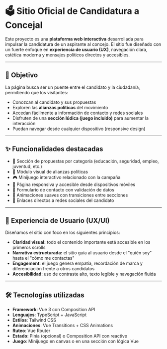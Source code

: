 # 🗳️ Sitio Oficial de Candidatura a Concejal

Este proyecto es una **plataforma web interactiva** desarrollada para impulsar la candidatura de un aspirante al concejo. El sitio fue diseñado con un fuerte enfoque en **experiencia de usuario (UX)**, navegación clara, estética moderna y mensajes políticos directos y accesibles.

---

## 🧠 Objetivo

La página busca ser un puente entre el candidato y la ciudadanía, permitiendo que los visitantes:

- Conozcan al candidato y sus propuestas
- Exploren las **alianzas políticas** del movimiento
- Accedan fácilmente a información de contacto y redes sociales
- Disfruten de una **sección lúdica (juego incluido)** para aumentar la interacción
- Puedan navegar desde cualquier dispositivo (responsive design)

---

## ✨ Funcionalidades destacadas

- 🎯 Sección de propuestas por categoría (educación, seguridad, empleo, juventud, etc.)
- 🤝 Módulo visual de alianzas políticas
- 🎮 Minijuego interactivo relacionado con la campaña
- 📱 Página responsiva y accesible desde dispositivos móviles
- 📩 Formulario de contacto con validación de datos
- 🔄 Animaciones suaves con transiciones entre secciones
- 🔗 Enlaces directos a redes sociales del candidato

---

## 🎨 Experiencia de Usuario (UX/UI)

Diseñamos el sitio con foco en los siguientes principios:

- **Claridad visual:** todo el contenido importante está accesible en los primeros scrolls
- **Narrativa estructurada:** el sitio guía al usuario desde el "quién soy" hasta el "cómo me contactas"
- **Engagement**: el juego genera empatía, recordación de marca y diferenciación frente a otros candidatos
- **Accesibilidad**: uso de contraste alto, texto legible y navegación fluida

---

## 🛠️ Tecnologías utilizadas

- **Framework**: Vue 3 con Composition API
- **Lenguajes**: TypeScript + JavaScript
- **Estilos**: Tailwind CSS
- **Animaciones**: Vue Transitions + CSS Animations
- **Ruteo**: Vue Router
- **Estado**: Pinia (opcional) o Composition API con reactive
- **Juego**: Minijuego en canvas o en una sección con lógica Vue


